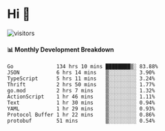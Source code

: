 # Hi 👋
 
![visitors](https://visitor-badge.glitch.me/badge?page_id=sorcererxw.sorcererx)

#### 📊 Monthly Development Breakdown

<!--START_SECTION:waka-->
```text
Go              134 hrs 10 mins ████████▒░ 83.88%
JSON            6 hrs 14 mins   ▒░░░░░░░░░ 3.90%
TypeScript      5 hrs 11 mins   ▒░░░░░░░░░ 3.24%
Thrift          2 hrs 50 mins   ▒░░░░░░░░░ 1.77%
go.mod          2 hrs 7 mins    ▒░░░░░░░░░ 1.32%
ActionScript    1 hr 46 mins    ▒░░░░░░░░░ 1.11%
Text            1 hr 30 mins    ▒░░░░░░░░░ 0.94%
YAML            1 hr 29 mins    ▒░░░░░░░░░ 0.93%
Protocol Buffer 1 hr 22 mins    ▒░░░░░░░░░ 0.86%
protobuf        51 mins         ▒░░░░░░░░░ 0.54%
```
<!--END_SECTION:waka-->
